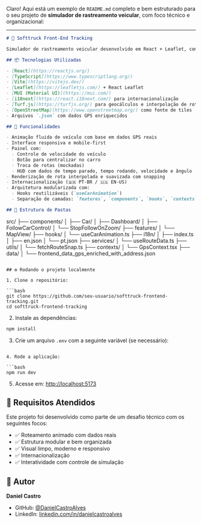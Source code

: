 Claro! Aqui está um exemplo de `README.md` completo e bem estruturado para o seu projeto de **simulador de rastreamento veicular**, com foco técnico e organizacional:

---

```markdown
# 🚚 Softtruck Front-End Tracking

Simulador de rastreamento veicular desenvolvido em React + Leaflet, com animação baseada em dados GPS reais e foco em experiência de usuário e performance.

## 📦 Tecnologias Utilizadas

- [React](https://reactjs.org/)
- [TypeScript](https://www.typescriptlang.org/)
- [Vite](https://vitejs.dev/)
- [Leaflet](https://leafletjs.com/) + React Leaflet
- [MUI (Material UI)](https://mui.com/)
- [i18next](https://react.i18next.com/) para internacionalização
- [Turf.js](https://turfjs.org/) para geocálculos e interpolação de rota
- [OpenStreetMap](https://www.openstreetmap.org/) como fonte de tiles
- Arquivos `.json` com dados GPS enriquecidos

## 🚀 Funcionalidades

- Animação fluida de veículo com base em dados GPS reais
- Interface responsiva e mobile-first
- Painel com:
  - Controle de velocidade do veículo
  - Botão para centralizar no carro
  - Troca de rotas (mockadas)
  - HUD com dados de tempo parado, tempo rodando, velocidade e ângulo
- Renderização de rota interpolada e suavizada com snapping
- Internacionalização (🇧🇷 PT-BR / 🇺🇸 EN-US)
- Arquitetura modularizada com:
  - Hooks reutilizáveis (`useCarAnimation`)
  - Separação de camadas: `features`, `components`, `hooks`, `contexts`, `services` e `utils`

## 📂 Estrutura de Pastas

```

src/
├── components/
│   ├── Car/
│   ├── Dashboard/
│   ├── FollowCarControl/
│   └── StopFollowOnZoom/
├── features/
│   └── MapView/
├── hooks/
│   └── useCarAnimation.ts
├── i18n/
│   ├── index.ts
│   ├── en.json
│   └── pt.json
├── services/
│   └── useRouteData.ts
├── utils/
│   └── fetchRouteSnap.ts
├── contexts/
│   └── GpsContext.tsx
├── data/
│   └── frontend\_data\_gps\_enriched\_with\_address.json

````

## ⚙️ Rodando o projeto localmente

1. Clone o repositório:

```bash
git clone https://github.com/seu-usuario/softtruck-frontend-tracking.git
cd softtruck-frontend-tracking
````

2. Instale as dependências:

```bash
npm install
```

3. Crie um arquivo `.env` com a seguinte variável (se necessário):

```

4. Rode a aplicação:

```bash
npm run dev
```

5. Acesse em: [http://localhost:5173](http://localhost:5173)

## 📌 Requisitos Atendidos

Este projeto foi desenvolvido como parte de um desafio técnico com os seguintes focos:

* ✅ Roteamento animado com dados reais
* ✅ Estrutura modular e bem organizada
* ✅ Visual limpo, moderno e responsivo
* ✅ Internacionalização
* ✅ Interatividade com controle de simulação

## 🧠 Autor

**Daniel Castro**

* GitHub: [@DanielCastroAlves](https://github.com/DanielCastroAlves)
* LinkedIn: [linkedin.com/in/danielcastroalves](https://linkedin.com/in/danielcastroalves)


